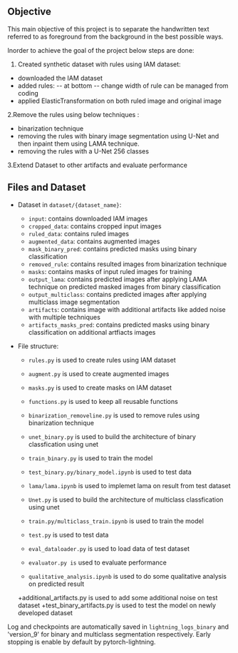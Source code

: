 ## Objective
This main objective of this project is to separate the handwritten text referred to as foreground from the background in the best possible ways.

Inorder to achieve the goal of the project below steps are done:

1. Created synthetic dataset with rules using IAM dataset:
- downloaded the IAM dataset
- added rules:
-- at bottom 
-- change width of rule can be managed from coding 
- applied ElasticTransformation on both ruled image and original image 

2.Remove the rules using below techniques :
- binarization technique 
- removing the rules with binary image segmentation using U-Net and then inpaint them using LAMA technique.
- removing the rules with a U-Net 256 classes

3.Extend Dataset to other artifacts and evaluate performance

## Files and Dataset

+ Dataset in `dataset/{dataset_name}`:
    
    + `input`: contains downloaded IAM images
    + `cropped_data`: contains cropped input images
    + `ruled_data`: contains ruled images
    + `augmented_data`: contains augmented images 
    + `mask_binary_pred`: contains predicted masks using binary classification
    + `removed_rule`: contains resulted images from binarization technique
    + `masks`: contains masks of input ruled images for training
    + `output_lama`: contains predicted images after applying LAMA technique on predicted masked images from binary classification
    + `output_multiclass`: contains predicted images after applying multiclass image segmentation
    + `artifacts`: contains image with additional artifacts like added noise with multiple techniques
    + `artifacts_masks_pred`: contains predicted masks using binary classification on additional artfiacts images
    
+ File structure:
    
    + `rules.py` is used to create rules using IAM dataset
    + `augment.py` is used to create augmented images
    + `masks.py` is used to create masks on IAM dataset
    + `functions.py` is used to keep all reusable functions
    
    + `binarization_removeline.py` is used to remove rules using binarization technique

    + `unet_binary.py` is used to build the architecture of binary classfication using unet 
    + `train_binary.py` is used to train the model
    + `test_binary.py/binary_model.ipynb`  is used to test data
    + `lama/lama.ipynb` is used to implemet lama on result from test dataset

    + `Unet.py` is used to build the architecture of multiclass classfication using unet 
    + `train.py/multiclass_train.ipynb`  is used to train the model
    + `test.py` is used to test data

    + `eval_dataloader.py` is used to load data of test dataset
    + `evaluator.py is` used to evaluate performance 
    + `qualitative_analysis.ipynb` is used to do some qualitative analysis on predicted result

    +additional_artifacts.py is used to add some additional noise on test dataset
    +test_binary_artifacts.py is used to test the model on newly developed dataset



Log and checkpoints are automatically saved in `lightning_logs_binary` and 'version_9' for binary and multiclass segmentation respectively.
Early stopping is enable by default by pytorch-lightning.
